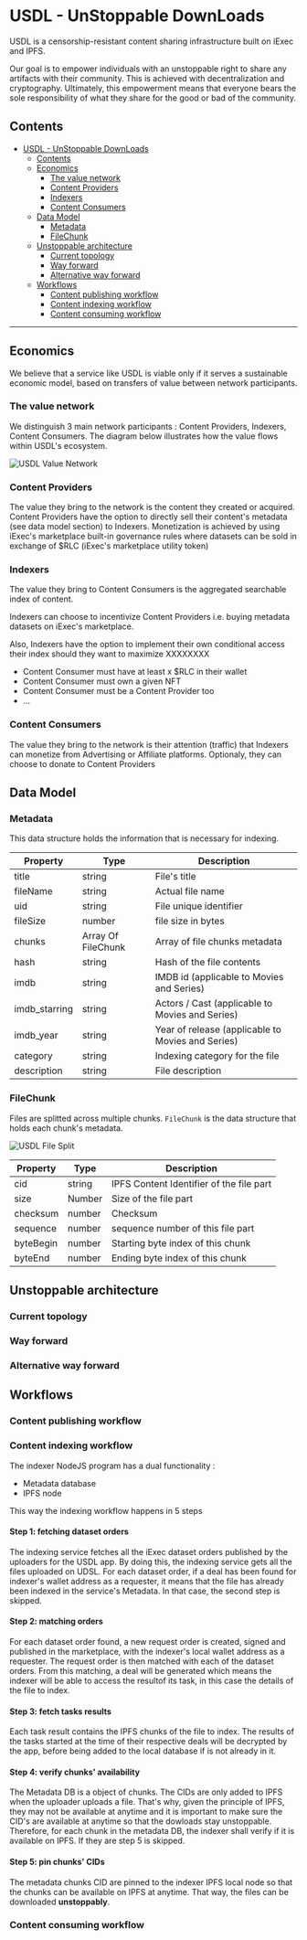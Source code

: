 # USDL - UnStoppable DownLoads 

USDL is a censorship-resistant content sharing infrastructure built on iExec and IPFS. 

Our goal is to empower individuals with an unstoppable right to share any artifacts with their community. This is achieved with decentralization and cryptography. 
Ultimately, this empowerment means that everyone bears the sole responsibility of what they share for the good or bad of the community. 



## Contents
- [USDL - UnStoppable DownLoads](#usdl---unstoppable-downloads)
  - [Contents](#contents)
  - [Economics](#economics)
    - [The value network](#the-value-network)
    - [Content Providers](#content-providers)
    - [Indexers](#indexers)
    - [Content Consumers](#content-consumers)
  - [Data Model](#data-model)
    - [Metadata](#metadata)
    - [FileChunk](#filechunk)
  - [Unstoppable architecture](#unstoppable-architecture)
    - [Current topology](#current-topology)
    - [Way forward](#way-forward)
    - [Alternative way forward](#alternative-way-forward)
  - [Workflows](#workflows)
    - [Content publishing workflow](#content-publishing-workflow)
    - [Content indexing workflow](#content-indexing-workflow)
    - [Content consuming workflow](#content-consuming-workflow)

---

## Economics
We believe that a service like USDL is viable only if it serves a sustainable economic model, based on transfers of value between  network participants.

### The value network
We distinguish 3 main network participants : Content Providers, Indexers, Content Consumers. The diagram below illustrates how the value flows within USDL's ecosystem.

![USDL Value Network](./media/usdl_value_network.png)

### Content Providers
The value they bring to the network is the content they created or acquired. 
Content Providers have the option to directly sell their content's metadata (see data model section) to Indexers. 
Monetization is achieved by using iExec's marketplace built-in governance rules where datasets can be sold in exchange of $RLC (iExec's marketplace utility token)

### Indexers
The value they bring to Content Consumers is the aggregated searchable index of content. 

Indexers can choose to incentivize Content Providers i.e. buying metadata datasets on iExec's marketplace. 

Also, Indexers have the option to implement their own conditional access their index should they want to maximize XXXXXXXX 

- Content Consumer must have at least x $RLC in their wallet
- Content Consumer must own a given NFT 
- Content Consumer must be a Content Provider too
- ...


### Content Consumers
The value they bring to the network is their attention (traffic) that Indexers can monetize from Advertising or Affiliate platforms. 
Optionaly, they can choose to donate to Content Providers 


## Data Model

### Metadata 
This data structure holds the information that is necessary for indexing. 

| Property | Type | Description |
| ------ | ------ | ------ |
| title | string | File's title | 
| fileName | string | Actual file name | 
| uid | string | File unique identifier | 
| fileSize | number | file size in bytes | 
| chunks | Array Of FileChunk | Array of file chunks metadata | 
| hash | string | Hash of the file contents | 
| imdb | string | IMDB id (applicable to Movies and Series) | 
| imdb_starring | string | Actors / Cast (applicable to Movies and Series) |
| imdb_year | string | Year of release (applicable to Movies and Series)  |
| category | string | Indexing category for the file | 
| description | string | File description | 

### FileChunk
Files are splitted across multiple chunks. `FileChunk` is the data structure that holds each chunk's metadata.

![USDL File Split](./media/usdl_file_split.png)

| Property | Type | Description |
| ------ | ------ | ------ |
| cid | string | IPFS Content Identifier of the file part |
| size | Number | Size of the file part |
| checksum | number | Checksum |
| sequence | number | sequence number of this file part |
| byteBegin | number | Starting byte index of this chunk |
| byteEnd | number | Ending byte index of this chunk |


## Unstoppable architecture

### Current topology

### Way forward 

### Alternative way forward

## Workflows

### Content publishing workflow


### Content indexing workflow

The indexer NodeJS program has a dual functionality : 
- Metadata database
- IPFS node

This way the indexing workflow happens in 5 steps

#### Step 1: fetching dataset orders
The indexing service fetches all the iExec dataset orders published by the uploaders for the USDL app. By doing this, the indexing service gets all the files uploaded on UDSL. For each dataset order, if a deal has been found for indexer's wallet address as a requester, it means that the file has already been indexed in the service's Metadata. In that case, the second step is skipped.

#### Step 2: matching orders
For each dataset order found, a new request order is created, signed and published in the marketplace, with the indexer's local wallet address as a requester. The request order is then matched with each of the dataset orders. From this matching, a deal will be generated which means the indexer will be able to access the resultof its task, in this case the details of the file to index.

#### Step 3: fetch tasks results
Each task result contains the IPFS chunks of the file to index. The results of the tasks started at the time of their respective deals will be decrypted by the app, before being added to the local database if is not already in it.

#### Step 4: verify chunks' availability
The Metadata DB is a object of chunks. The CIDs are only added to IPFS when the uploader uploads a file. That's why, given the principle of IPFS, they may not be available at anytime and it is important to make sure the CID's are available at anytime so that the dowloads stay unstoppable. Therefore, for each chunk in the metadata DB, the indexer shall verify if it is available on IPFS. If they are step 5 is skipped.

#### Step 5: pin chunks' CIDs
The metadata chunks CID are pinned to the indexer IPFS local node so that the chunks can be available on IPFS at anytime. That way, the files can be downloaded **unstoppably**.


### Content consuming workflow



[def]: #usdl---unstoppable-downloads
